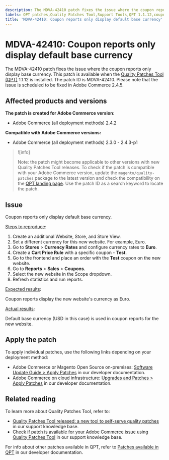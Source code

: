 ```yaml
---
description: The MDVA-42410 patch fixes the issue where the coupon reports only display base currency. This patch is available when the [Quality Patches Tool (QPT)](https://support.magento.com/hc/en-us/articles/360047139492) 1.1.12 is installed. The patch ID is MDVA-42410. Please note that the issue is scheduled to be fixed in Adobe Commerce 2.4.5.
labels: QPT patches,Quality Patches Tool,Support Tools,QPT 1.1.12,coupon,reports,base currency,order,error,Magento,Adobe Commerce,cloud infrastructure,on-premises,2.3.0,2.3.1,2.3.2,2.3.2-p2,2.3.3,2.3.3-p1,2.3.4,2.3.4-p2,2.3.5,2.3.5-p1,2.3.5-p2,2.3.6,2.3.6-p1,2.3.7,2.3.7-p1,2.3.7-p2,2.4.0,2.4.0-p1,2.4.1,2.4.1-p1,2.4.2,2.4.2-p1,2.4.2-p2,2.4.3,2.4.3-p1
title: 'MDVA-42410: Coupon reports only display default base currency'
---
```


# MDVA-42410: Coupon reports only display default base currency

The MDVA-42410 patch fixes the issue where the coupon reports only display base currency. This patch is available when the [Quality Patches Tool (QPT)](https://support.magento.com/hc/en-us/articles/360047139492) 1.1.12 is installed. The patch ID is MDVA-42410. Please note that the issue is scheduled to be fixed in Adobe Commerce 2.4.5.

## Affected products and versions

**The patch is created for Adobe Commerce version:**

* Adobe Commerce (all deployment methods) 2.4.2

**Compatible with Adobe Commerce versions:**

* Adobe Commerce (all deployment methods) 2.3.0 - 2.4.3-p1

>![info]
>
>Note: the patch might become applicable to other versions with new Quality Patches Tool releases. To check if the patch is compatible with your Adobe Commerce version, update the `magento/quality-patches` package to the latest version and check the compatibility on the [QPT landing page](https://devdocs.magento.com/quality-patches/tool.html#patch-grid). Use the patch ID as a search keyword to locate the patch.

## Issue

Coupon reports only display default base currency.

<ins>Steps to reproduce</ins>:

1. Create an additional Website, Store, and Store View.
1. Set a different currency for this new website. For example, Euro.
1. Go to **Stores** > **Currency Rates** and configure currency rates to **Euro**.
1. Create a **Cart Price Rule** with a specific coupon - **Test**.
1. Go to the frontend and place an order with the **Test** coupon on the new website.
1. Go to **Reports** > **Sales** > **Coupons**.
1. Select the new website in the Scope dropdown.
1. Refresh statistics and run reports.

<ins>Expected results</ins>:

Coupon reports display the new website's currency as Euro.

<ins>Actual results</ins>:

Default base currency (USD in this case) is used in coupon reports for the new website.

## Apply the patch

To apply individual patches, use the following links depending on your deployment method:

* Adobe Commerce or Magento Open Source on-premises: [Software Update Guide > Apply Patches](https://devdocs.magento.com/guides/v2.4/comp-mgr/patching/mqp.html) in our developer documentation.
* Adobe Commerce on cloud infrastructure: [Upgrades and Patches > Apply Patches](https://devdocs.magento.com/cloud/project/project-patch.html) in our developer documentation.

## Related reading

To learn more about Quality Patches Tool, refer to:

* [Quality Patches Tool released: a new tool to self-serve quality patches](https://support.magento.com/hc/en-us/articles/360047139492) in our support knowledge base.
* [Check if patch is available for your Adobe Commerce issue using Quality Patches Tool](https://support.magento.com/hc/en-us/articles/360047125252) in our support knowledge base.

For info about other patches available in QPT, refer to [Patches available in QPT](https://devdocs.magento.com/quality-patches/tool.html#patch-grid) in our developer documentation.